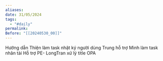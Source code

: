 ```yaml
---
aliases: 
date: 31/05/2024
tags:
  - "#daily"
permalink: 
Before: "[[20240530_00]]"
---
```


Hướng dẫn Thiện làm task nhật ký người dùng
Trung hỗ trợ Minh làm task nhân tài
Hỗ trợ PE- LongTran xử lý title OPA

